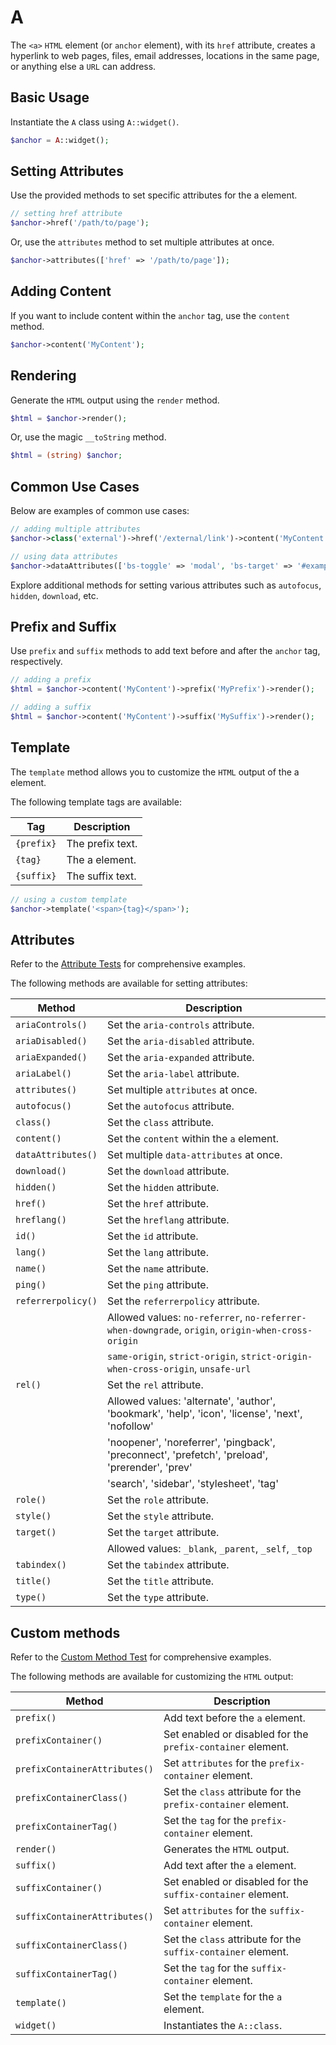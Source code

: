 # A

The `<a>` `HTML` element (or `anchor` element), with its `href` attribute, creates a hyperlink to web pages, files,
email addresses, locations in the same page, or anything else a `URL` can address.

## Basic Usage

Instantiate the `A` class using `A::widget()`.

```php
$anchor = A::widget();
```

## Setting Attributes

Use the provided methods to set specific attributes for the a element.

```php
// setting href attribute
$anchor->href('/path/to/page');
```

Or, use the `attributes` method to set multiple attributes at once.

```php
$anchor->attributes(['href' => '/path/to/page']);
```

## Adding Content

If you want to include content within the `anchor` tag, use the `content` method.

```php
$anchor->content('MyContent');
```

## Rendering

Generate the `HTML` output using the `render` method.

```php
$html = $anchor->render();
```

Or, use the magic `__toString` method.

```php
$html = (string) $anchor;
```

## Common Use Cases

Below are examples of common use cases:

```php
// adding multiple attributes
$anchor->class('external')->href('/external/link')->content('MyContent');

// using data attributes
$anchor->dataAttributes(['bs-toggle' => 'modal', 'bs-target' => '#exampleModal', 'analytics' => 'trackClick']);
```

Explore additional methods for setting various attributes such as `autofocus`, `hidden`, `download`, etc.

## Prefix and Suffix

Use `prefix` and `suffix` methods to add text before and after the `anchor` tag, respectively.

```php
// adding a prefix
$html = $anchor->content('MyContent')->prefix('MyPrefix')->render();

// adding a suffix
$html = $anchor->content('MyContent')->suffix('MySuffix')->render();
```

## Template

The `template` method allows you to customize the `HTML` output of the a element.

The following template tags are available:

| Tag        | Description      |
| ---------- | ---------------- |
| `{prefix}` | The prefix text. |
| `{tag}`    | The a element.   |
| `{suffix}` | The suffix text. |

```php
// using a custom template
$anchor->template('<span>{tag}</span>');
```

## Attributes

Refer to the [Attribute Tests](https://github.com/php-forge/html/blob/main/tests/Textual/A/AttributeTest.php) for
comprehensive examples.

The following methods are available for setting attributes:

| Method            | Description                                                                                      |
| ----------------- | ------------------------------------------------------------------------------------------------ |
| `ariaControls()`  | Set the `aria-controls` attribute.                                                               |
| `ariaDisabled()`  | Set the `aria-disabled` attribute.                                                               |
| `ariaExpanded()`  | Set the `aria-expanded` attribute.                                                               |
| `ariaLabel()`     | Set the `aria-label` attribute.                                                                  |
| `attributes()`    | Set multiple `attributes` at once.                                                               |
| `autofocus()`     | Set the `autofocus` attribute.                                                                   |
| `class()`         | Set the `class` attribute.                                                                       |
| `content()`       | Set the `content` within the `a` element.                                                        |
| `dataAttributes()`| Set multiple `data-attributes` at once.                                                          |
| `download()`      | Set the `download` attribute.                                                                   |
| `hidden()`        | Set the `hidden` attribute.                                                                     |
| `href()`          | Set the `href` attribute.                                                                       |
| `hreflang()`      | Set the `hreflang` attribute.                                                                   |
| `id()`            | Set the `id` attribute.                                                                         |
| `lang()`          | Set the `lang` attribute.                                                                       |
| `name()`          | Set the `name` attribute.                                                                       |
| `ping()`          | Set the `ping` attribute.                                                                       |
| `referrerpolicy()`| Set the `referrerpolicy` attribute.                                                             |
|                   | Allowed values: `no-referrer`, `no-referrer-when-downgrade`, `origin`, `origin-when-cross-origin`|
|                   | `same-origin`, `strict-origin`, `strict-origin-when-cross-origin`, `unsafe-url`                  |
| `rel()`           | Set the `rel` attribute.                                                                         |
|                   | Allowed values: 'alternate', 'author', 'bookmark', 'help', 'icon', 'license', 'next', 'nofollow' |
|                   | 'noopener', 'noreferrer', 'pingback', 'preconnect', 'prefetch', 'preload', 'prerender', 'prev'   |
|                   | 'search', 'sidebar', 'stylesheet', 'tag'                                                         |
| `role()`          | Set the `role` attribute.                                                                        |
| `style()`         | Set the `style` attribute.                                                                       |
| `target()`        | Set the `target` attribute.                                                                      |
|                   | Allowed values: `_blank`, `_parent`, `_self`, `_top`                                             |
| `tabindex()`      | Set the `tabindex` attribute.                                                                    |
| `title()`         | Set the `title` attribute.                                                                       |
| `type()`          | Set the `type` attribute.                                                                        |

## Custom methods

Refer to the [Custom Method Test](https://github.com/php-forge/html/blob/main/tests/Textual/A/CustomMethodTest.php) for
comprehensive examples.

The following methods are available for customizing the `HTML` output:

| Method                       | Description                                                                           |
| ---------------------------- | ------------------------------------------------------------------------------------- |
| `prefix()`                   | Add text before the `a` element.                                                      |
| `prefixContainer()`          | Set enabled or disabled for the `prefix-container` element.                           |
| `prefixContainerAttributes()`| Set `attributes` for the `prefix-container` element.                                  |                                            
| `prefixContainerClass()`     | Set the `class` attribute for the `prefix-container` element.                         |
| `prefixContainerTag()`       | Set the `tag` for the `prefix-container` element.                                     |
| `render()`                   | Generates the `HTML` output.                                                          |
| `suffix()`                   | Add text after the `a` element.                                                       |
| `suffixContainer()`          | Set enabled or disabled for the `suffix-container` element.                           |
| `suffixContainerAttributes()`| Set `attributes` for the `suffix-container` element.                                  |
| `suffixContainerClass()`     | Set the `class` attribute for the `suffix-container` element.                         |
| `suffixContainerTag()`       | Set the `tag` for the `suffix-container` element.                                     |
| `template()`                 | Set the `template` for the `a` element.                                               |
| `widget()`                   | Instantiates the `A::class`.                                                          |
